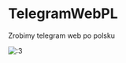 # TelegramWebPL
Zrobimy telegram web po polsku




<img src="https://d322cqt584bo4o.cloudfront.net/bartixxx/localized.svg" alt=":3">

